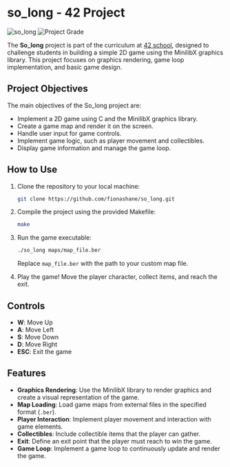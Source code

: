 
# so_long - 42 Project

![so_long](https://img.shields.io/badge/ft_printf-42-success)
![Project Grade](https://img.shields.io/badge/Project_Grade-100%2F100-informational)

The **So_long** project is part of the curriculum at [42 school](https://www.42adel.org.au), designed to challenge students in building a simple 2D game using the MinilibX graphics library. This project focuses on graphics rendering, game loop implementation, and basic game design.

## Project Objectives

The main objectives of the So_long project are:

- Implement a 2D game using C and the MinilibX graphics library.
- Create a game map and render it on the screen.
- Handle user input for game controls.
- Implement game logic, such as player movement and collectibles.
- Display game information and manage the game loop.

## How to Use

1. Clone the repository to your local machine:

    ```bash
    git clone https://github.com/fionashane/so_long.git
    ```

2. Compile the project using the provided Makefile:

    ```bash
    make
    ```

3. Run the game executable:

    ```bash
    ./so_long maps/map_file.ber
    ```

   Replace `map_file.ber` with the path to your custom map file.

4. Play the game! Move the player character, collect items, and reach the exit.

## Controls

- **W**: Move Up
- **A**: Move Left
- **S**: Move Down
- **D**: Move Right
- **ESC**: Exit the game

## Features

- **Graphics Rendering**: Use the MinilibX library to render graphics and create a visual representation of the game.
- **Map Loading**: Load game maps from external files in the specified format (`.ber`).
- **Player Interaction**: Implement player movement and interaction with game elements.
- **Collectibles**: Include collectible items that the player can gather.
- **Exit**: Define an exit point that the player must reach to win the game.
- **Game Loop**: Implement a game loop to continuously update and render the game.
